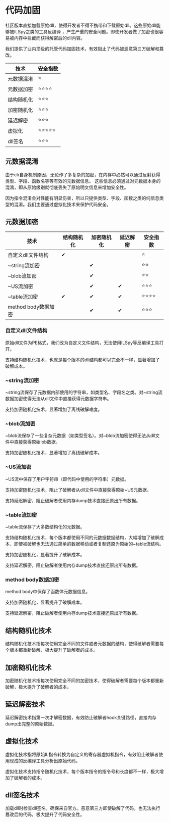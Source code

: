 # 代码加固

社区版本直接加载原始dll，使得开发者不得不携带和下载原始dll。这些原始dll能够被ILSpy之类的工具反编译
，产生严重的安全问题。即使开发者做了加密也很容易被内存中拦截而获得解密后的dll内容。

我们提供了业内顶级的托管代码加固技术，有效阻止了代码被恶意第三方破解和篡改。


|技术|安全指数|
|-|-|
|元数据混淆|:star:|
|元数据加密|:star::star::star::star:|
|结构随机化|:star::star::star:|
|加密随机化|:star::star::star:|
|延迟解密|:star::star::star:|
|虚拟化|:star::star::star::star::star:|
|dll签名|:star::star::star:|

## 元数据混淆

由于clr自身机制原因，无论作了多复杂的加密，在内存中必然可以通过反射获得类型、字段、函数名等等有效的元数据信息。
这些信息必须通过对元数据本身的混淆，即从原始级别就彻底丢失了原始明文信息来增加安全性。

因为指令混淆会对性能有明显伤害，所以只提供类型、字段、函数之类的纯信息类型的混淆。我们主要通过虚拟化技术来保护代码安全。

## 元数据加密

|技术|结构随机化|加密随机化|延迟解密|安全指数|
|-|-|-|-|-|
|自定义dll文件结构|✔|||:star:|
|~string流加密||✔||:star::star:|
|~blob流加密||✔||:star::star:|
|~US流加密||✔|✔|:star::star::star:|
|~table流加密|✔|✔|✔|:star::star::star::star:|
|method body数据加密||✔|✔|:star::star::star:|


### 自定义dll文件结构

原始dll文件为PE格式，我们改为自定义文件结构，无法使用ILSpy等反编译工具打开。

支持结构随机化技术，也就是每个版本的dll结构都可以完全不一样，显著增加了破解成本。

### ~string流加密

~string流保存了元数据内部使用的字符串，如类型名、字段名之类。对~string流数据加密使得无法从dll文件中直接获得元数据字符串。

支持加密随机化技术，显著增加了离线破解难度。

### ~blob流加密

~blob流保存了一些复杂元数据（如类型签名）。对~blob流加密使得无法从dll文件中直接获得原始lob数据。

支持加密随机化技术，显著增加了离线破解成本。

### ~US流加密

~US流中保存了用户字符串（即代码中使用的字符串）元数据。

支持加密随机化技术，阻止了破解者从dll文件中直接获得原始~US元数据。

支持延迟解密，阻止破解者使用内存dump技术直接还原出所有数据。

### ~table流加密

~table流保存了大多数结构化的元数据。

支持结构随机化技术，每个版本都使用不同的元数据数据结构，大幅增加了破解成本，即使被破解也无法通过简单的数据移动或者复制还原为原始的~table流结构。

支持加密随机化，显著提升了破解成本。

支持延迟解密，阻止破解者使用内存dump技术直接还原出所有数据。


### method body数据加密

method body中保存了函数体元数据信息。

支持加密随机化，显著提升了破解成本。

支持延迟解密，阻止破解者使用内存dump技术直接还原出所有数据。

## 结构随机化技术

结构随机化技术指每次使用完全不同的文件或者元数据的结构，使得破解者需要每个版本都重新破解，极大提升了破解者的成本。

## 加密随机化技术

加密随机化技术指每次使用完全不同的加密技术，使得破解者需要每个版本都重新破解，极大提升了破解者的成本。

## 延迟解密技术

延迟解密技术指第一次才解密数据，有效防止破解者hook关键路径，直接内存dump出完整的原始数据。

## 虚拟化技术

虚拟化技术指将原始IL指令转换为自定义的寄存器虚拟机指令，有效阻止破解者使用现成的反编译工具分析出原始代码。

虚拟化技术支持指令随机化技术，每个版本指令的指令号和长度都不一样，极大增加了破解者的成本。

## dll签名技术

加载dll时检查dll签名，确保来自官方。恶意第三方即使破解了代码，也无法执行篡改后的代码，极大提升了代码安全性。
